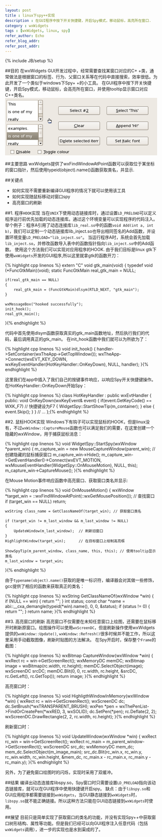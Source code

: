 ```yaml
---
layout: post
title : linux下spy++实现
description : 在GUI程序中按下开关快捷键，开启Spy模式，移动鼠标，高亮所在窗口.
category : wxWidgets
tags : [wxWidgets, linux, spy]
refer_author: Echo
refer_blog_addr: 
refer_post_addr: 
---
```

{% include JB/setup %}


##目的
在wxWidgets GUI开发过程中，经常需要查找某窗口对应的C+ +类，通常做法是根据窗口的标签、行为、父窗口关系等在代码中直接搜索，效率很低。为此开发了一个类似于windows下Spy+ +的小工具。
在GUI程序中按下开关快捷键，开启Spy模式，移动鼠标，会高亮所在窗口，并使用tooltip显示窗口对应C++类名。
![wxEventTableEntry](/assets/image/linuxspy.gif)

##主要思路
wxWidgets提供了wxFindWindowAtPoint函数可以获取位于某坐标的窗口指针，然后使用typeid(object).name()函数获取类名，并显示.

##关键点
* 如何实现不需要重新编译GUI程序的情况下就可以使用该工具
* 如何实现随鼠标移动对窗口spy
* 高亮窗口的刷新

##1. 程序`HOOK`实现
当在`UNIX`下使用动态链接库时，通过设置`LD_PRELOAD`可以定义程序运行前优先加载的动态连接库。通过这个环境变量可以实现程序的代码注入。
举个例子：程序A引用了动态连接库`lib_real.so`中的函数`void Add(int a, int b)`，我们可以定制一个动态链接库lib_inject.so也导出相同签名的Add函数，并设置环境变量`LD_PRELOAD="lib_inject.so"`。
当运行程序A时，系统会首先加载`lib_inject.so`，并修改函数导入表中的函数指针指向`lib_inject.so`中的Add函数。
使用这个方法我们可以实现对应用程序的HOOK.
由于我们目标是linux gtk下使用`wxWidgets`开发的GUI程序,所以这里就拿gtk的函数开刀：

{% highlight cpp linenos %}
extern "C" void gtk_main(void)
{
    typedef void (*FuncGtkMain)(void);
    static FuncGtkMain real_gtk_main = NULL;

    if(real_gtk_main == NULL)
    {
        real_gtk_main = (FuncGtkMain)dlsym(RTLD_NEXT, "gtk_main");
    }

    wxMessageBox("hooked successfully");
    init_hook();
    real_gtk_main();
}{% endhighlight %}

代码中首先使用dlsym函数获取真实的gtk_main函数地址，然后执行我们的代码，最后调用真正的gtk_main。 在init_hook函数中我们就可以为所欲为了：

{% highlight cpp linenos %}
void init_hook()
{
    handler->SetContainer(wxTheApp->GetTopWindow());
    wxTheApp->Connect(wxEVT_KEY_DOWN, wxKeyEventHandler(HotKeyHandler::OnKeyDown), NULL, 		handler);
}{% endhighlight %}

这里我们在app中插入了我们自己的按键事件响应，以响应Spy开关快捷键操作。在HotKeyHandler::OnKeyDown开始Spy：

{% highlight cpp linenos %}
class HotKeyHandler : public wxEvtHandler
{
public:
    void OnKeyDown(wxKeyEvent& event)
    {
       	if(event.GetKeyCode() == WXK_F7) // 快捷键设为F7
       	{
           	WidgetSpy::StartShowTip(m_container);
       	}
       	else
       	{
           	event.Skip();
       	}
    }
    // ...
};{% endhighlight %}

##2. 鼠标HOOK实现
Windows下有钩子可以实现鼠标的HOOK，但是linux没有，不过`wxWindow::CaptureMouse`函数也可以满足我们的需要，在这里创建一个隐藏的wxWindow，用于捕获鼠标消息：

{% highlight cpp linenos %}
void WidgetSpy::StartSpy(wxWindow *parent_win)
{
    m_capture_win = new MouseCaptureWindow(parent_win); // 创建隐藏的鼠标捕获窗口
    m_capture_win->Hide();
    m_capture_win->GetEventHandler()->Connect(wxEVT_MOTION,
            wxMouseEventHandler(WidgetSpy::OnMouseMotion), NULL, this);
    m_capture_win->CaptureMouse();
}{% endhighlight %}

在Mouse Motion事件响应函数中高亮窗口、获取窗口类名并显示:
	
{% highlight cpp linenos %}
void OnMouseMotion()
{
    wxWindow *target_win = ::wxFindWindowAtPoint(::wxGetMousePosition()); // 查找窗口
    if (target_win == NULL) return;

    wxString class_name = GetClassNameOf(target_win); // 获取窗口类名

    if (target_win != m_last_window && m_last_window != NULL)
    {
        UpdateWindow(m_last_window);  // 刷新旧窗口
    }
    HighlightWindow(target_win);      // 在目标窗口上绘制高亮框

    ShowSpyTip(m_parent_window, class_name, this, this); // 使用tooltip显示类名
    m_last_window = target_win;
}{% endhighlight %}

由于`typename(object).name()`获取的是唯一标识符，编译器会对其做一些修饰，gcc提供了相应的函数来获取真正的类名：

{% highlight cpp linenos %}
wxString GetClassNameOf(wxWindow *win)
{
    if (NULL == win)
    {
        	return "";
    }
    int status;
    const char *name = abi::__cxa_demangle(typeid(*win).name(), 0, 0, &status);
    if (status != 0)
    {
    	return "";
    }
    return name;
}{% endhighlight %}


##3. 高亮窗口的刷新
高亮窗口不仅需要在未知任意窗口上绘图，还需要在鼠标移开时刷新原窗口。绘图操作可以使用`wxScreenDC`，但是刷新操作使用wxWidgets提供的`wxWindow::Update()`, `wxWindow::Refresh()`很多时候并不能工作，所以这里采用手动截取图像，刷新时贴图的方法解决。
在Spy开启时，保存整个`Frame`的截图：

{% highlight cpp linenos %}
wxBitmap CaptureWindow(wxWindow *win)
{
    wxRect rc = win->GetScreenRect();
    wxMemoryDC memDC;
    wxBitmap image = wxBitmap(rc.width, rc.height);
    memDC.SelectObject(image);
    wxScreenDC srcDC;
    memDC.Blit(0, 0, rc.width, rc.height, &srcDC, rc.GetLeft(), rc.GetTop());
    return image;
}{% endhighlight %}

高亮窗口时：

{% highlight cpp linenos %}
void HighligthWindowInMemory(wxWindow *win)
{
   	wxRect rc = win->GetScreenRect();
   	wxScreenDC dc;
   	dc.SetBrush(*wxTRANSPARENT_BRUSH);
   	wxPen *pen = wxThePenList->FindOrCreatePen(*wxRED, 3, wxSOLID);
   	dc.SetPen(*pen);
   	rc.Deflate(2, 2);
   	wxScreenDC.DrawRectangle(2, 2, rc.width, rc.height);
}{% endhighlight %}

刷新窗口时：

{% highlight cpp linenos %}
void UpdateWindow(wxWindow *win)
{
   	wxRect rc_win = win->GetScreenRect();
   	wxRect rc_main = m_parent_window->GetScreenRect();
   	wxScreenDC src_dc;
   	wxMemoryDC mem_dc;
   	mem_dc.SelectObject(m_image_main);
   	src_dc.Blit(rc_win.x, rc_win.y, rc_win.width, rc_win.height,
       		&mem_dc, rc_main.x - rc_main.x, rc_main.y - rc_main.y);
}{% endhighlight %}

另外，为了避免窗口绘图时的闪烁，实现时采用了双缓冲。


##结果
编译出动态连接库libspy.so，Spy窗口时只需要设置`LD_PRELOAD`指向该动态链接库，就可以在GUI程序中使用快捷键开启spy。
缺点：由于`libspy.so`和GUI应用程序都需要链接到`wxWidgets`，当GUI静态链接到`wxWidgets`时，`libspy.so`就不能正确链接。所以这种方法只能在GUI动态链接到`wxWidgets`时使用。


##展望
目前只是简单实现了获取窗口的类名的功能，并没有实现Spy++中获取窗口树形结构、属性等功能。但是我们已经可以向GUI程序注入任意代码（包括`wxWidgets`调用），进一步的实现也是水到渠成的了。